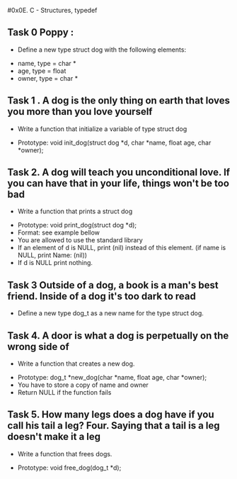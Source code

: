 #0x0E. C - Structures, typedef




 ## Task 0 Poppy :

 * Define a new type struct dog with the following elements:

 - name, type = char *
 - age, type = float
 - owner, type = char *



 ## Task 1 . A dog is the only thing on earth that loves you more than you love yourself

  * Write a function that initialize a variable of type struct dog

 - Prototype: void init_dog(struct dog *d, char *name, float age, char *owner);


 ## Task 2. A dog will teach you unconditional love. If you can have that in your life, things won't be too bad


 * Write a function that prints a struct dog

 - Prototype: void print_dog(struct dog *d);
 - Format: see example bellow
 - You are allowed to use the standard library
 - If an element of d is NULL, print (nil) instead of this element. (if name is NULL, print Name: (nil))
 - If d is NULL print nothing.

 ## Task 3 Outside of a dog, a book is a man's best friend. Inside of a dog it's too dark to read


 * Define a new type dog_t as a new name for the type struct dog.


 ## Task 4. A door is what a dog is perpetually on the wrong side of


 * Write a function that creates a new dog.

 - Prototype: dog_t *new_dog(char *name, float age, char *owner);
 - You have to store a copy of name and owner
 - Return NULL if the function fails


 ## Task 5. How many legs does a dog have if you call his tail a leg? Four. Saying that a tail is a leg doesn't make it a leg


 * Write a function that frees dogs.

 - Prototype: void free_dog(dog_t *d);
 